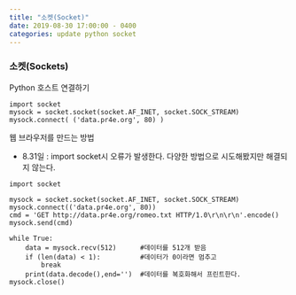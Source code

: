 ```yaml
---
title: "소켓(Socket)"
date: 2019-08-30 17:00:00 - 0400
categories: update python socket
---
```


### 소켓(Sockets)

Python 호스트 연결하기
```
import socket
mysock = socket.socket(socket.AF_INET, socket.SOCK_STREAM)
mysock.connect( ('data.pr4e.org', 80) )
```

웹 브라우저를 만드는 방법
- 8.31일 : import socket시 오류가 발생한다. 다양한 방법으로 시도해봤지만 해결되지 않는다.


```
import socket

mysock = socket.socket(socket.AF_INET, socket.SOCK_STREAM)
mysock.connect(('data.pr4e.org', 80))
cmd = 'GET http://data.pr4e.org/romeo.txt HTTP/1.0\r\n\r\n'.encode()
mysock.send(cmd)

while True:
    data = mysock.recv(512)      #데이터를 512개 받음
    if (len(data) < 1):          #데이터가 0이라면 멈추고
        break
    print(data.decode(),end='')  #데이터를 복호화해서 프린트한다.
mysock.close()
```

